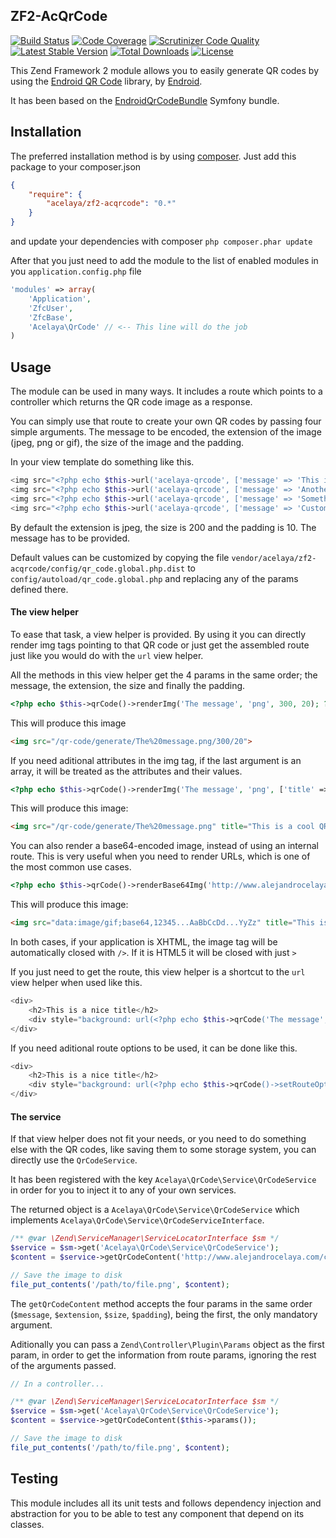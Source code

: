 ## ZF2-AcQrCode

[![Build Status](https://travis-ci.org/acelaya/ZF2-AcQrCode.svg?branch=develop)](https://travis-ci.org/acelaya/ZF2-AcQrCode)
[![Code Coverage](https://scrutinizer-ci.com/g/acelaya/ZF2-AcQrCode/badges/coverage.png?b=master)](https://scrutinizer-ci.com/g/acelaya/ZF2-AcQrCode/?branch=master)
[![Scrutinizer Code Quality](https://scrutinizer-ci.com/g/acelaya/ZF2-AcQrCode/badges/quality-score.png?b=master)](https://scrutinizer-ci.com/g/acelaya/ZF2-AcQrCode/?branch=master)
[![Latest Stable Version](https://poser.pugx.org/acelaya/zf2-acqrcode/v/stable.png)](https://packagist.org/packages/acelaya/zf2-acqrcode)
[![Total Downloads](https://poser.pugx.org/acelaya/zf2-acqrcode/downloads.png)](https://packagist.org/packages/acelaya/zf2-acqrcode)
[![License](https://poser.pugx.org/acelaya/zf2-acqrcode/license.png)](https://packagist.org/packages/acelaya/zf2-acqrcode)

This Zend Framework 2 module allows you to easily generate QR codes by using the [Endroid QR Code](https://github.com/endroid/QrCode) library, by [Endroid](https://github.com/endroid).

It has been based on the [EndroidQrCodeBundle](https://github.com/endroid/EndroidQrCodeBundle) Symfony bundle.

Installation
------------

The preferred installation method is by using [composer](https://getcomposer.com). Just add this package to your composer.json

```json
{
    "require": {
        "acelaya/zf2-acqrcode": "0.*"
    }
}
```
and update your dependencies with composer `php composer.phar update`

After that you just need to add the module to the list of enabled modules in you `application.config.php` file

```php
'modules' => array(
    'Application',
    'ZfcUser',
    'ZfcBase',
    'Acelaya\QrCode' // <-- This line will do the job
)
```

Usage
-----

The module can be used in many ways. It includes a route which points to a controller which returns the QR code image as a response.

You can simply use that route to create your own QR codes by passing four simple arguments. The message to be encoded, the extension of the image (jpeg, png or gif), the size of the image and the padding.

In your view template do something like this.

```php
<img src="<?php echo $this->url('acelaya-qrcode', ['message' => 'This is a QR code example']) ?>">
<img src="<?php echo $this->url('acelaya-qrcode', ['message' => 'Another QR code', 'extension' => 'gif']) ?>">
<img src="<?php echo $this->url('acelaya-qrcode', ['message' => 'Something bigger', 'extension' => 'png', 'size' => '600']) ?>">
<img src="<?php echo $this->url('acelaya-qrcode', ['message' => 'Custom padding code', 'extension' => 'png', 'size' => '500', 'padding' => '20']) ?>">
```

By default the extension is jpeg, the size is 200 and the padding is 10. The message has to be provided.

Default values can be customized by copying the file `vendor/acelaya/zf2-acqrcode/config/qr_code.global.php.dist` to `config/autoload/qr_code.global.php` and replacing any of the params defined there.

#### The view helper

To ease that task, a view helper is provided. By using it you can directly render img tags pointing to that QR code or just get the assembled route just like you would do with the `url` view helper.

All the methods in this view helper get the 4 params in the same order; the message, the extension, the size and finally the padding.

```php
<?php echo $this->qrCode()->renderImg('The message', 'png', 300, 20); ?>
```

This will produce this image

```html
<img src="/qr-code/generate/The%20message.png/300/20">
```

If you need aditional attributes in the img tag, if the last argument is an array, it will be treated as the attributes and their values.

```php
<?php echo $this->qrCode()->renderImg('The message', 'png', ['title' => 'This is a cool QR code', 'class' => 'img-thumbnail']); ?>
```

This will produce this image:

```html
<img src="/qr-code/generate/The%20message.png" title="This is a cool QR code" class="img-thumbnail">
```

You can also render a base64-encoded image, instead of using an internal route. This is very useful when you need to render URLs, which is one of the most common use cases.

```php
<?php echo $this->qrCode()->renderBase64Img('http://www.alejandrocelaya.com/skills', 'gif', 350, 5, ['title' => 'This is a cool QR code', 'class' => 'img-thumbnail']) ?>
```

This will produce this image:

```html
<img src="data:image/gif;base64,12345...AaBbCcDd...YyZz" title="This is a cool QR code" class="img-thumbnail">
```

In both cases, if your application is XHTML, the image tag will be automatically closed with `/>`. If it is HTML5 it will be closed with just `>`

If you just need to get the route, this view helper is a shortcut to the `url` view helper when used like this.

```php
<div>
    <h2>This is a nice title</h2>
    <div style="background: url(<?php echo $this->qrCode('The message', 'png') ?>);"></div>
</div>
```

If you need aditional route options to be used, it can be done like this.

```php
<div>
    <h2>This is a nice title</h2>
    <div style="background: url(<?php echo $this->qrCode()->setRouteOptions(['force_canonical' => true])->assembleRoute('The message', 'png') ?>);"></div>
</div>
```

#### The service

If that view helper does not fit your needs, or you need to do something else with the QR codes, like saving them to some storage system, you can directly use the `QrCodeService`.

It has been registered with the key `Acelaya\QrCode\Service\QrCodeService` in order for you to inject it to any of your own services.

The returned object is a `Acelaya\QrCode\Service\QrCodeService` which implements `Acelaya\QrCode\Service\QrCodeServiceInterface`.

```php
/** @var \Zend\ServiceManager\ServiceLocatorInterface $sm */
$service = $sm->get('Acelaya\QrCode\Service\QrCodeService');
$content = $service->getQrCodeContent('http://www.alejandrocelaya.com/contact', 'png');

// Save the image to disk
file_put_contents('/path/to/file.png', $content);
```

The `getQrCodeContent` method accepts the four params in the same order (`$message`, `$extension`, `$size`, `$padding`), being the first, the only mandatory argument.

Aditionally you can pass a `Zend\Controller\Plugin\Params` object as the first param, in order to get the information from route params, ignoring the rest of the arguments passed.

```php
// In a controller...

/** @var \Zend\ServiceManager\ServiceLocatorInterface $sm */
$service = $sm->get('Acelaya\QrCode\Service\QrCodeService');
$content = $service->getQrCodeContent($this->params());

// Save the image to disk
file_put_contents('/path/to/file.png', $content);
```

Testing
-------

This module includes all its unit tests and follows dependency injection and abstraction for you to be able to test any component that depend on its classes.
